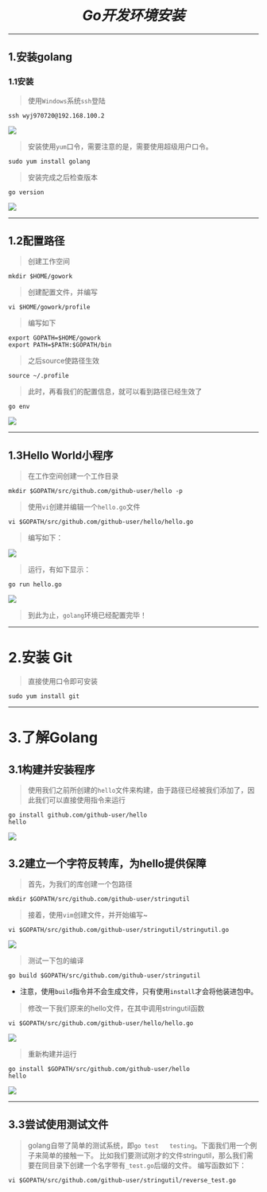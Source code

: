 # <center>*_Go开发环境安装_*<center>

---------------------

## 1.安装golang
### 1.1安装
> 使用`Windows`系统`ssh`登陆

```
ssh wyj970720@192.168.100.2
```

![](http://imglf3.nosdn0.126.net/img/S3F1ejdrdGNrNFdLaHdQVEVRTS93NC8zcTRZM1d4R2VVdVRIQitQd0UwQkRPUFJXRjYrTVZnPT0.png?imageView&thumbnail=500x0&quality=96&stripmeta=0)

> 安装使用`yum`口令，需要注意的是，需要使用超级用户口令。

```
sudo yum install golang
```
> 安装完成之后检查版本

```
go version
```

![](http://imglf5.nosdn0.126.net/img/S3F1ejdrdGNrNFdLaHdQVEVRTS93emE5SlhPMk1aQ1dURlRxRWNrdUVZVTRIYncvWGVoMU1BPT0.png?imageView&thumbnail=500x0&quality=96&stripmeta=0)

-------------

## 1.2配置路径
> 创建工作空间

```
mkdir $HOME/gowork
```

> 创建配置文件，并编写

```
vi $HOME/gowork/profile
```

> 编写如下

```
export GOPATH=$HOME/gowork
export PATH=$PATH:$GOPATH/bin
```

> 之后source使路径生效

```
source ~/.profile
```

> 此时，再看我们的配置信息，就可以看到路径已经生效了

```
go env
```

![](http://imglf5.nosdn0.126.net/img/S3F1ejdrdGNrNFdLaHdQVEVRTS93NUpUNlNKS1JrRjlsM0RMUFlQWVArLzM1WU5SSWdTY2lRPT0.png?imageView&thumbnail=500x0&quality=96&stripmeta=0)

------------------
## 1.3Hello World小程序
> 在工作空间创建一个工作目录

```
mkdir $GOPATH/src/github.com/github-user/hello -p
```

> 使用`vi`创建并编辑一个`hello.go`文件

```
vi $GOPATH/src/github.com/github-user/hello/hello.go
```

> 编写如下：

![](http://imglf4.nosdn0.126.net/img/S3F1ejdrdGNrNFdLaHdQVEVRTS93N2dveldlWU15STU4QUYvbktUVCtZaVc3Mm1xdDV1WkZBPT0.png?imageView&thumbnail=500x0&quality=96&stripmeta=0)

> 运行，有如下显示：

```
go run hello.go
```

![](http://imglf4.nosdn0.126.net/img/S3F1ejdrdGNrNFVsOW5QK1BFL2VaQnhvKzBYRTZ1UnA4TmtpcFI5OThlaXp4dVo3TmZCQmVRPT0.png?imageView&thumbnail=500x0&quality=96&stripmeta=0)

> 到此为止，`golang`环境已经配置完毕！

-----------------------

# 2.安装 Git
> 直接使用口令即可安装

```
sudo yum install git
```

-----------------

# 3.了解Golang
## 3.1构建并安装程序
> 使用我们之前所创建的`hello`文件来构建，由于路径已经被我们添加了，因此我们可以直接使用指令来运行

```
go install github.com/github-user/hello
hello
```

![](http://imglf4.nosdn0.126.net/img/S3F1ejdrdGNrNFdLaHdQVEVRTS93KzVrTE01d0JDQkViY0NaSmNRL0tQQ0lGK1JLN3hWMVlnPT0.png?imageView&thumbnail=500x0&quality=96&stripmeta=0)

## 3.2建立一个字符反转库，为hello提供保障
> 首先，为我们的库创建一个包路径

```
mkdir $GOPATH/src/github.com/github-user/stringutil
```

> 接着，使用`vim`创建文件，并开始编写~

```
vi $GOPATH/src/github.com/github-user/stringutil/stringutil.go
```

![](http://imglf4.nosdn0.126.net/img/S3F1ejdrdGNrNFdLaHdQVEVRTS93NXl4Z01Ud2JGa0p5WmhHc3dzaGRxS2pvRDg0MlNaUnRnPT0.png?imageView&thumbnail=500x0&quality=96&stripmeta=0)

> 测试一下包的编译

```
go build $GOPATH/src/github.com/github-user/stringutil
```

 - 注意，使用`build`指令并不会生成文件，只有使用`install`才会将他装进包中。

> 修改一下我们原来的hello文件，在其中调用stringutil函数

```
vi $GOPATH/src/github.com/github-user/hello/hello.go
```

![](http://imglf5.nosdn0.126.net/img/S3F1ejdrdGNrNFVsOW5QK1BFL2VaQ1prZ2Q5TjhkVmw0Y0YzZ0Nia1FOS3Z3MWZ4c0VVcmVnPT0.png?imageView&thumbnail=500x0&quality=96&stripmeta=0)

> 重新构建并运行

```
go install $GOPATH/src/github.com/github-user/hello
hello
```

![](http://imglf4.nosdn0.126.net/img/S3F1ejdrdGNrNFVsOW5QK1BFL2VaQTUvbVhCQjZ4R1VaUGp5eU9nN1RuY2kreFIva1YwODR3PT0.png?imageView&thumbnail=500x0&quality=96&stripmeta=0)

------------------------

## 3.3尝试使用测试文件
> golang自带了简单的测试系统，即`go test   testing`。下面我们用一个例子来简单的接触一下。
> 比如我们要测试刚才的文件stringutil，那么我们需要在同目录下创建一个名字带有`_test.go`后缀的文件。
> 编写函数如下：

```
vi $GOPATH/src/github.com/github-user/stringutil/reverse_test.go
```

